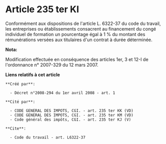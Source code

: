 # Article 235 ter KI

Conformément aux dispositions de l'article L. 6322-37 du code du travail, les entreprises ou établissements consacrent au
financement du congé individuel de formation un pourcentage égal à 1 % du montant des rémunérations versées aux titulaires
d'un contrat à durée déterminée.

**Nota:**

Modification effectuée en conséquence des articles 1er, 3 et 12-I de l'ordonnance n° 2007-329 du 12 mars 2007.

**Liens relatifs à cet article**

	**Créé par**:

	  - Décret n°2008-294 du 1er avril 2008 - art. 1

	**Cité par**:

	  - CODE GENERAL DES IMPOTS, CGI. - art. 235 ter KK (VD)
	  - CODE GENERAL DES IMPOTS, CGI. - art. 235 ter KM (VD)
	  - Code général des impôts, CGI. - art. 235 ter KJ (V)

	**Cite**:

	  - Code du travail - art. L6322-37
